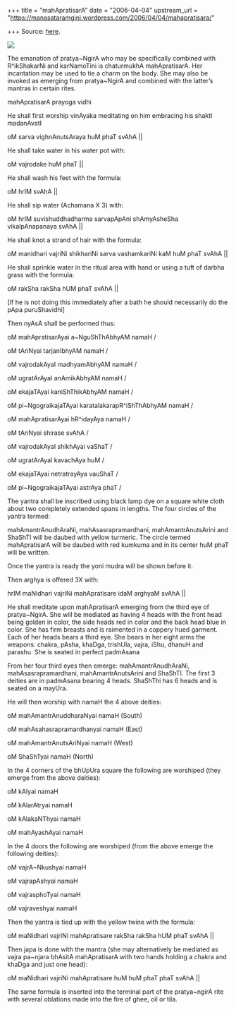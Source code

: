 +++
title = "mahApratisarA"
date = "2006-04-04"
upstream_url = "https://manasataramgini.wordpress.com/2006/04/04/mahapratisara/"

+++
Source: [here](https://manasataramgini.wordpress.com/2006/04/04/mahapratisara/).



[![](https://i0.wp.com/photos1.blogger.com/blogger/2010/410/320/mahapratisarA_frame.jpg)](http://photos1.blogger.com/blogger/2010/410/1600/mahapratisarA_frame.jpg)

The emanation of pratya\~NgirA who may be specifically combined with R^ikShakarNi and karNamoTini is chaturmukhA mahApratisarA. Her incantation may be used to tie a charm on the body. She may also be invoked as emerging from pratya\~NgirA and combined with the latter’s mantras in certain rites.

mahApratisarA prayoga vidhi

He shall first worship vinAyaka meditating on him embracing his shaktI madanAvatI

oM sarva vighnAnutsAraya huM phaT svAhA \|\|

He shall take water in his water pot with:

oM vajrodake huM phaT \|\|

He shall wash his feet with the formula:

oM hrIM svAhA \|\|

He shall sip water (Achamana X 3) with:

oM hrIM suvishuddhadharma sarvapApAni shAmyAsheSha vikalpAnapanaya svAhA \|\|

He shall knot a strand of hair with the formula:

oM manidhari vajriNi shikhariNi sarva vashamkariNi kaM huM phaT svAhA \|\|

He shall sprinkle water in the ritual area with hand or using a tuft of darbha grass with the formula:

oM rakSha rakSha hUM phaT svAhA \|\|

\[If he is not doing this immediately after a bath he should necessarily do the pApa puruShavidhi\]

Then nyAsA shall be performed thus:

oM mahApratisarAyai a\~NguShThAbhyAM namaH /

oM tAriNyai tarjanIbhyAM namaH /

oM vajrodakAyaI madhyamAbhyAM namaH /

oM ugratArAyaI anAmikAbhyAM namaH /

oM ekajaTAyai kaniShThikAbhyAM namaH /

oM pi\~NgograikajaTAyai karatalakarapR^iShThAbhyAM namaH /

oM mahApratisarAyai hR^idayAya namaH /

oM tAriNyai shirase svAhA /

oM vajrodakAyaI shikhAyai vaShaT /

oM ugratArAyaI kavachAya huM /

oM ekajaTAyai netratrayAya vauShaT /

oM pi\~NgograikajaTAyai astrAya phaT /

The yantra shall be inscribed using black lamp dye on a square white cloth about two completely extended spans in lengths. The four circles of the yantra termed:

mahAmantrAnudhAraNi, mahAsasrapramardhani, mahAmantrAnutsArini and ShaShTI will be daubed with yellow turmeric. The circle termed mahApratisarA will be daubed with red kumkuma and in its center huM phaT will be written.

Once the yantra is ready the yoni mudra will be shown before it.

Then arghya is offered 3X with:

hrIM maNidhari vajriNi mahApratisare idaM arghyaM svAhA \|\|

He shall meditate upon mahApratisarA emerging from the third eye of pratya\~NgirA. She will be mediated as having 4 heads with the front head being golden in color, the side heads red in color and the back head blue in color. She has firm breasts and is raimented in a coppery hued garment. Each of her heads bears a third eye. She bears in her eight arms the weapons: chakra, pAsha, khaDga, trishUla, vajra, iShu, dhanuH and parashu. She is seated in perfect padmAsana

From her four third eyes then emerge: mahAmantrAnudhAraNi, mahAsasrapramardhani, mahAmantrAnutsArini and ShaShTI. The first 3 deities are in padmAsana bearing 4 heads. ShaShThi has 6 heads and is seated on a mayUra.

He will then worship with namaH the 4 above deities:

oM mahAmantrAnuddharaNyai namaH (South)

oM mahAsahasrapramardhanyai namaH (East)

oM mahAmantrAnutsAriNyai namaH (West)

oM ShaShTyai namaH (North)

In the 4 corners of the bhUpUra square the following are worshiped (they emerge from the above deities):

oM kAlyai namaH

oM kAlarAtryai namaH

oM kAlakaNThyai namaH

oM mahAyashAyai namaH

In the 4 doors the following are worshiped (from the above emerge the following deities):

oM vajrA\~Nkushyai namaH

oM vajrapAshyai namaH

oM vajrasphoTyai namaH

oM vajraveshyai namaH

Then the yantra is tied up with the yellow twine with the formula:

oM maNidhari vajriNi mahApratisare rakSha rakSha hUM phaT svAhA \|\|

Then japa is done with the mantra (she may alternatively be mediated as vajra pa\~njara bhAsitA mahApratisarA with two hands holding a chakra and khaDga and just one head):

oM maNidhari vajriNi mahApratisare huM huM phaT phaT svAhA \|\|

The same formula is inserted into the terminal part of the pratya\~ngirA rite with several oblations made into the fire of ghee, oil or tila.

